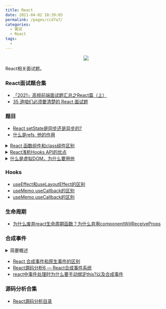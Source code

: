 ```yaml
---
title: React
date: 2021-04-02 18:39:03
permalink: /pages/ccd7a7/
categories:
  - 面试
  - React
tags:
  - 
---
```


<p align="center">
  <img src="https://i0.hdslb.com/bfs/album/555a4057a7a7cdaf078699f62caee174c4d13202.jpg@400w.webp">
</p>

React相关面试题。

<!-- more -->

### React面试题合集
- [「2021」高频前端面试题汇总之React篇（上）](https://juejin.cn/post/6941546135827775525)
- [35 道咱们必须要清楚的 React 面试题](https://juejin.cn/post/6844903988073070606)


### 题目

- [React setState是同步还是异步的?](https://ght5935.github.io/2021/03/31/react-0/)
- [什么是refs, 他的作用](https://blog.csdn.net/qq_36198515/article/details/106353029)

<details>
<summary>
<a href="https://zhuanlan.zhihu.com/p/339547131" target="_blank">
React 函数组件和class组件区别
</a>
</summary>

::: tip 
class组件特点：

- 有组件实例
- 有生命周期
- 有 state 和 setState

函数组件特点：

- 没有组件实例
- 没有生命周期
- 没有 state 和 setState，只能接收 props
- 函数组件是一个纯函数，执行完即销毁，无法存储 state

class 组件存在的问题：

- 大型组件很难拆分和重构，变得难以测试
- 相同业务逻辑分散到各个方法中，可能会变得混乱
- 复用逻辑可能变得复杂，如 HOC 、Render Props
- 所以 react 中更提倡函数式编程，因为函数更灵活，更易拆分，但函数组件太简单，所以出现了hook，hook就是用来增强函数组件功能的。
:::

</details>


<details>
<summary>
<a href="https://zhuanlan.zhihu.com/p/147600051" target="_blank">React浅析Hooks API的优点</a>
</summary>

::: tip
解决函数组件的缺点
 1. 函数组件没有state； 
 2. 函数组件没有生命周期。

Hooks的优点
1. class组件比起 函数组件多了几行似乎不太能用三两句话就能理解的代码，这是我推崇函数组件的主要原因。
2. Hook使你在无需修改组件结构的情况下复用状态逻辑。我们经常维护一些组件，组件起初很简单，但是逐渐会被状态逻辑和副作用充斥。每个生命周期常常包含一些不相关的逻辑。相互关联且需要对照修改的代码被进行了拆分，而完全不相关的代码却在同一个方法中组合在一起。如此很容易产生 bug，并且导致逻辑不一致。
3. Hooks将组件中相互关联的部分拆分成更小的函数，并且使你在非 class 的情况下可以使用更多的 React 特性。 Hook 提供了问题的解决方案，无需学习复杂的函数式或响应式编程技术。
4. React 组件一直更像是函数，而Hooks则拥抱了函数，使得React的框架理念更接近于Javascript。
5. Hook 和现有代码可以同时工作，你可以渐进式地使用，无需放弃原有的class组件。
:::

</details>

<details>
<summary>
<a href="https://www.cnblogs.com/bbldhf/p/13871197.html" target="_blank">什么是虚拟DOM，为什么要用他</a>
</summary>

::: tip
虚拟DOM就是用来模拟DOM结构的一个js对象。

优点：
1.虚拟 dom 相当于在 js 和 真实 dom 中间加了一个缓存，利用 dom diff 算法避免了没有必要的 dom 操作，从而提高性能。减少对真实DOM的操作
2.虚拟 DOM 本质上是 JavaScript 对象，可以跨平台，例如服务器渲染、Weex 开发等。
3.虚拟 DOM 可以维护程序的状态，通过对比两次状态的差异更新真实 DOM。

:::

</details>

### Hooks

- [useEffect和useLayoutEffect的区别](https://www.jianshu.com/p/412c874c5add)
- [useMemo,useCallback的区别](https://www.jianshu.com/p/82040b56ee8a) 
- [useMemo,useCallback的区别](https://zhuanlan.zhihu.com/p/188602024) 

### 生命周期
- [为什么废弃react生命周期函数？为什么弃用componentWillReceiveProps](https://segmentfault.com/a/1190000021272657)

### 合成事件
<details>
<summary>简要概述</summary>

::: tip 简要概述

某元素触发事件后 -> 冒泡到document上(合成事件都绑定到document上) -> 实例化成统一的react event -> dispatchEvent将事件交由对应的处理器执行

为什么要使用合成事件机制?

1. 更好的兼容性和跨平台
2. 挂载到document上, 减少内存消耗, 避免频繁解绑
3. 方便事件的统一管理

:::
</details>


- [React 合成事件和原生事件的区别](https://www.jianshu.com/p/8d8f9aa4b033)
- [React源码分析6 — React合成事件系统](https://zhuanlan.zhihu.com/p/25883536)
- [react中事件处理时为什么要手动绑定this?以及合成事件](https://blog.csdn.net/weixin_37719279/article/details/108851569)


### 源码分析合集
- [React源码分析目录](https://www.zhihu.com/column/c_1278262864281825280)
